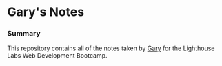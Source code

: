 # Gary's Notes

### Summary

This repository contains all of the notes taken by [Gary](https://github.com/GingSing) for the Lighthouse Labs Web Development Bootcamp.
